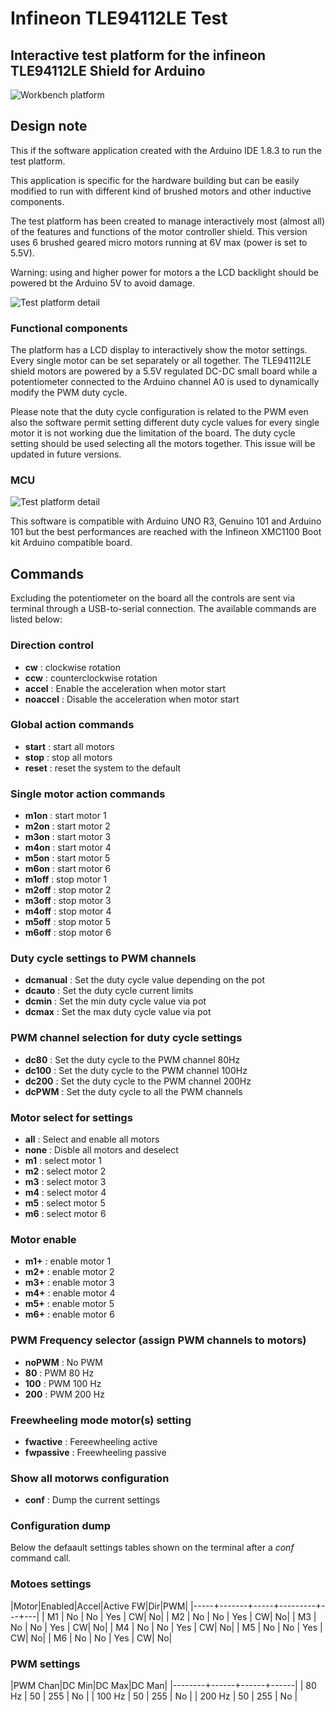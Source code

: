 # Infineon TLE94112LE Test
## Interactive test platform for the infineon TLE94112LE Shield for Arduino

![Workbench platform](images/IMG_20170722_080932.jpg)

## Design note
This if the software application created with the Arduino IDE 1.8.3 to run the
test platform.

This application is specific for the hardware building but can be easily modified
to run with different kind of brushed motors and other inductive components.

The test platform has been created to manage interactively most (almost all) of
the features and functions of the motor controller shield. This version
uses 6 brushed geared micro motors running at 6V max (power is set to 5.5V).

Warning: using and higher power for motors a the LCD backlight should be powered
bt the Arduino 5V to avoid damage.

![Test platform detail](images/IMG_20170720_231205.jpg)

### Functional components
The platform has a LCD display to interactively show the motor settings. Every
single motor can be set separately or all together. The TLE94112LE shield motors
are powered by a 5.5V regulated DC-DC small board while a potentiometer connected
to the Arduino channel A0 is used to dynamically modify the PWM duty cycle.

Please note that the duty cycle configuration is related to the PWM even also the
software permit setting different duty cycle values for every single motor it is
not working due the limitation of the board. The duty cycle setting should be
used selecting all the motors together. This issue will be updated in future
versions.

### MCU
![Test platform detail](images/IMG_20170529_162044.jpg)

This software is compatible with Arduino UNO R3, Genuino 101 and Arduino 101 but
the best performances are reached with the Infineon XMC1100 Boot kit Arduino 
compatible board.

## Commands
Excluding the potentiometer on the board all the controls are sent via terminal 
through a USB-to-serial connection. The available commands are listed below:

### Direction control
- __cw__ : clockwise rotation
- __ccw__ : counterclockwise rotation
- __accel__ : Enable the acceleration when motor start
- __noaccel__ : Disable the acceleration when motor start

### Global action commands
- __start__ : start all motors
- __stop__ : stop all motors
- __reset__ : reset the system to the default

### Single motor action commands
- __m1on__ : start motor 1
- __m2on__ : start motor 2
- __m3on__ : start motor 3
- __m4on__ : start motor 4
- __m5on__ : start motor 5
- __m6on__ : start motor 6
- __m1off__ : stop motor 1 
- __m2off__ : stop motor 2
- __m3off__ : stop motor 3
- __m4off__ : stop motor 4 
- __m5off__ : stop motor 5
- __m6off__ : stop motor 6

### Duty cycle settings to PWM channels
- __dcmanual__ : Set the duty cycle value depending on the pot
- __dcauto__ : Set the duty cycle current limits
- __dcmin__ : Set the min duty cycle value via pot
- __dcmax__ : Set the max duty cycle value via pot

### PWM channel selection for duty cycle settings
- __dc80__ : Set the duty cycle to the PWM channel 80Hz
- __dc100__ : Set the duty cycle to the PWM channel 100Hz
- __dc200__ : Set the duty cycle to the PWM channel 200Hz
- __dcPWM__ : Set the duty cycle to all the PWM channels

### Motor select for settings
- __all__ : Select and enable all motors
- __none__ : Disble all motors and deselect
- __m1__ : select motor 1
- __m2__ : select motor 2
- __m3__ : select motor 3
- __m4__ : select motor 4
- __m5__ : select motor 5
- __m6__ : select motor 6

### Motor enable
- __m1+__ : enable motor 1
- __m2+__ : enable motor 2
- __m3+__ : enable motor 3
- __m4+__ : enable motor 4
- __m5+__ : enable motor 5
- __m6+__ : enable motor 6

### PWM Frequency selector (assign PWM channels to motors)
- __noPWM__ : No PWM
- __80__ : PWM 80 Hz
- __100__ : PWM 100 Hz
- __200__ : PWM 200 Hz

### Freewheeling mode motor(s) setting
- __fwactive__ : Fereewheeling active
- __fwpassive__ : Freewheeling passive

### Show all motorws configuration
- __conf__ : Dump the current settings

### Configuration dump
Below the defaault settings tables shown on the terminal after a _conf_ command
call.

### Motoes settings

|Motor|Enabled|Accel|Active FW|Dir|PWM|
|-----+-------+-----+---------+---+---|
| M1  |   No  |  No |   Yes   | CW| No|
| M2  |   No  |  No |   Yes   | CW| No|
| M3  |   No  |  No |   Yes   | CW| No|
| M4  |   No  |  No |   Yes   | CW| No|
| M5  |   No  |  No |   Yes   | CW| No|
| M6  |   No  |  No |   Yes   | CW| No|

### PWM settings

|PWM Chan|DC Min|DC Max|DC Man|
|--------+------+------+------|
|  80 Hz |  50  | 255  |   No |
| 100 Hz |  50  | 255  |   No |
| 200 Hz |  50  | 255  |   No |

